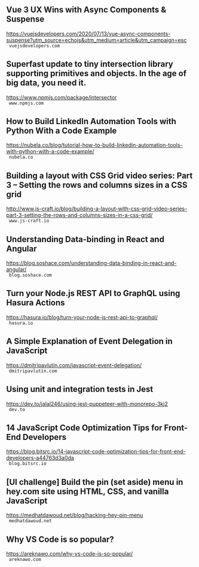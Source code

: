 ## Vue 3 UX Wins with Async Components & Suspense  
https://vuejsdevelopers.com/2020/07/13/vue-async-components-suspense?utm_source=echojs&utm_medium=article&utm_campaign=esc  
 ` vuejsdevelopers.com`
  

## Superfast update to tiny intersection library supporting primitives and objects. In the age of big data, you need it.  
https://www.npmjs.com/package/intersector  
 ` www.npmjs.com`
  

## How to Build LinkedIn Automation Tools with Python With a Code Example  
https://nubela.co/blog/tutorial-how-to-build-linkedin-automation-tools-with-python-with-a-code-example/  
 ` nubela.co`
  

## Building a layout with CSS Grid video series: Part 3 – Setting the rows and columns sizes in a CSS grid  
http://www.js-craft.io/blog/building-a-layout-with-css-grid-video-series-part-3-setting-the-rows-and-columns-sizes-in-a-css-grid/  
 ` www.js-craft.io`
  

## Understanding Data-binding in React and Angular  
https://blog.soshace.com/understanding-data-binding-in-react-and-angular/  
 ` blog.soshace.com`
  

## Turn your Node.js REST API to GraphQL using Hasura Actions  
https://hasura.io/blog/turn-your-node-js-rest-api-to-graphql/  
 ` hasura.io`
  

## A Simple Explanation of Event Delegation in JavaScript  
https://dmitripavlutin.com/javascript-event-delegation/  
 ` dmitripavlutin.com`
  

## Using unit and integration tests in Jest  
https://dev.to/jalal246/using-jest-puppeteer-with-monorepo-3kj2  
 ` dev.to`
  

## 14 JavaScript Code Optimization Tips for Front-End Developers  
https://blog.bitsrc.io/14-javascript-code-optimization-tips-for-front-end-developers-a44763d3a0da  
 ` blog.bitsrc.io`
  

## [UI challenge] Build the pin (set aside) menu in hey.com site using HTML, CSS, and vanilla JavaScript  
https://medhatdawoud.net/blog/hacking-hey-pin-menu  
 ` medhatdawoud.net`
  

## Why VS Code is so popular?  
https://areknawo.com/why-vs-code-is-so-popular/  
 ` areknawo.com`
  

